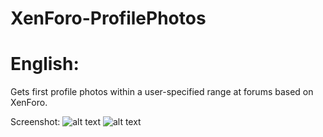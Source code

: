 # XenForo-ProfilePhotos

# English:
Gets first profile photos within a user-specified range at forums based on XenForo.

Screenshot:
![alt text](https://raw.githubusercontent.com/efe3535/XenForo-ProfilePhotos/main/screenshot1.png)
![alt text](https://raw.githubusercontent.com/efe3535/XenForo-ProfilePhotos/main/screenshot2.png)
